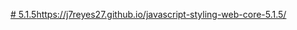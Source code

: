 [# 5.1.5](https://j7reyes27.github.io/javascript-styling-web-core-5.1.5/)https://j7reyes27.github.io/javascript-styling-web-core-5.1.5/
